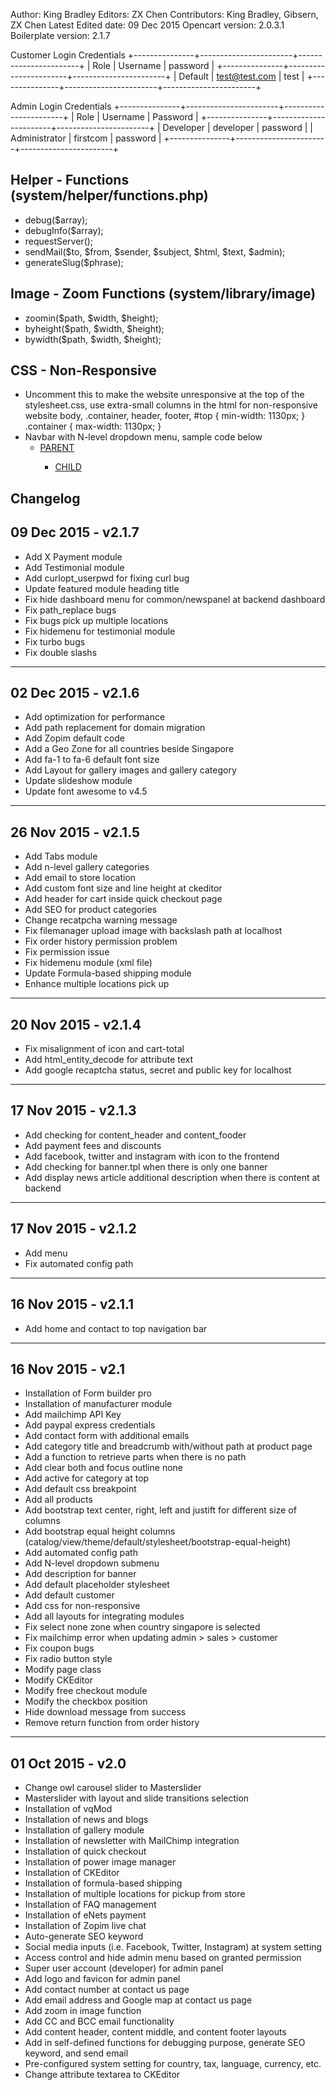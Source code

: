 Author:                 King Bradley
Editors:                ZX Chen
Contributors:           King Bradley, Gibsern, ZX Chen
Latest Edited date:     09 Dec 2015
Opencart version:       2.0.3.1
Boilerplate version:    2.1.7

Customer Login Credentials
+---------------+-----------------------+-----------------------+
| Role	       	|	Username	        |	password            |
+---------------+-----------------------+-----------------------+
| Default	    |	test@test.com	    |	test                |
+---------------+-----------------------+-----------------------+

Admin Login Credentials
+---------------+-----------------------+-----------------------+
| Role		    |	Username	        |	Password            |
+---------------+-----------------------+-----------------------+
| Developer	    |	developer           |	password            |
| Administrator	|	firstcom            |	password            |
+---------------+-----------------------+-----------------------+

Helper - Functions (system/helper/functions.php)
--------------------------------------------------------------
- debug($array);
- debugInfo($array);
- requestServer();
- sendMail($to, $from, $sender, $subject, $html, $text, $admin);
- generateSlug($phrase);

Image - Zoom Functions (system/library/image)
--------------------------------------------------------------
- zoomin($path, $width, $height); 
- byheight($path, $width, $height); 
- bywidth($path, $width, $height);

CSS - Non-Responsive
--------------------------------------------------------------
- Uncomment this to make the website unresponsive at the top of 
  the stylesheet.css, use extra-small columns in the html for 
  non-responsive website
  body, .container, header, footer, #top {
	min-width: 1130px;
  }
  .container {
	max-width: 1130px;
  }
- Navbar with N-level dropdown menu, sample code below
	<ul class="nav navbar-nav">
		<li class="dropdown">
			<a href="#" class="dropdown-toggle" data-toggle="dropdown">PARENT</a>
			<div class="dropdown-menu">
				<div class="dropdown-inner">
					<ul class="list-unstyled">
						<li class="dropdown-submenu">
							<a href="#" class="dropdown-toggle" data-toggle="dropdown">CHILD</a>
							<div class="dropdown-menu">
								<div class="dropdown-inner">
								</div>
							</div>
						</li>
					</ul>
				</div>
			</div>
		</li>
	</ul>


Changelog
--------------------------------------------------------------
09 Dec 2015 - v2.1.7
--------------------------------------------------------------
- Add X Payment module
- Add Testimonial module
- Add curlopt_userpwd for fixing curl bug
- Update featured module heading title
- Fix hide dashboard menu for common/newspanel at backend dashboard
- Fix path_replace bugs
- Fix bugs pick up multiple locations
- Fix hidemenu for testimonial module
- Fix turbo bugs
- Fix double slashs

--------------------------------------------------------------
02 Dec 2015 - v2.1.6
--------------------------------------------------------------
- Add optimization for performance
- Add path replacement for domain migration
- Add Zopim default code
- Add a Geo Zone for all countries beside Singapore
- Add fa-1 to fa-6 default font size
- Add Layout for gallery images and gallery category
- Update slideshow module
- Update font awesome to v4.5

--------------------------------------------------------------
26 Nov 2015 - v2.1.5
--------------------------------------------------------------
- Add Tabs module
- Add n-level gallery categories
- Add email to store location
- Add custom font size and line height at ckeditor
- Add header for cart inside quick checkout page
- Add SEO for product categories
- Change recatpcha warning message
- Fix filemanager upload image with backslash path at localhost
- Fix order history permission problem
- Fix permission issue
- Fix hidemenu module (xml file)
- Update Formula-based shipping module
- Enhance multiple locations pick up

--------------------------------------------------------------
20 Nov 2015 - v2.1.4
--------------------------------------------------------------
- Fix misalignment of icon and cart-total
- Add html_entity_decode for attribute text
- Add google recaptcha status, secret and public key for localhost

--------------------------------------------------------------
17 Nov 2015 - v2.1.3
--------------------------------------------------------------
- Add checking for content_header and content_fooder
- Add payment fees and discounts
- Add facebook, twitter and instagram with icon to the frontend
- Add checking for banner.tpl when there is only one banner
- Add display news article additional description when there is content at backend

--------------------------------------------------------------
17 Nov 2015 - v2.1.2
--------------------------------------------------------------
- Add menu
- Fix automated config path

--------------------------------------------------------------
16 Nov 2015 - v2.1.1
--------------------------------------------------------------
- Add home and contact to top navigation bar

--------------------------------------------------------------
16 Nov 2015 - v2.1
--------------------------------------------------------------
- Installation of Form builder pro
- Installation of manufacturer module
- Add mailchimp API Key
- Add paypal express credentials
- Add contact form with additional emails
- Add category title and breadcrumb with/without path at product page
- Add a function to retrieve parts when there is no path
- Add clear both and focus outline none
- Add active for category at top
- Add default css breakpoint
- Add all products
- Add bootstrap text center, right, left and justift for different size of columns
- Add bootstrap equal height columns (catalog/view/theme/default/stylesheet/bootstrap-equal-height)
- Add automated config path
- Add N-level dropdown submenu
- Add description for banner
- Add default placeholder stylesheet
- Add default customer
- Add css for non-responsive
- Add all layouts for integrating modules
- Fix select none zone when country singapore is selected
- Fix mailchimp error when updating admin > sales > customer
- Fix coupon bugs
- Fix radio button style
- Modify page class
- Modify CKEditor
- Modify free checkout module
- Modify the checkbox position
- Hide download message from success
- Remove return function from order history

--------------------------------------------------------------
01 Oct 2015 - v2.0
--------------------------------------------------------------
- Change owl carousel slider to Masterslider
- Masterslider with layout and slide transitions selection
- Installation of vqMod
- Installation of news and blogs
- Installation of gallery module
- Installation of newsletter with MailChimp integration
- Installation of quick checkout
- Installation of power image manager
- Installation of CKEditor
- Installation of formula-based shipping
- Installation of multiple locations for pickup from store
- Installation of FAQ management
- Installation of eNets payment
- Installation of Zopim live chat
- Auto-generate SEO keyword
- Social media inputs (i.e. Facebook, Twitter, Instagram) at system setting
- Access control and hide admin menu based on granted permission
- Super user account (developer) for admin panel
- Add logo and favicon for admin panel
- Add contact number at contact us page
- Add email address and Google map at contact us page
- Add zoom in image function
- Add CC and BCC email functionality
- Add content header, content middle, and content footer layouts
- Add in self-defined functions for debugging purpose, generate SEO keyword, and send email
- Pre-configured system setting for country, tax, language, currency, etc.
- Change attribute textarea to CKEditor